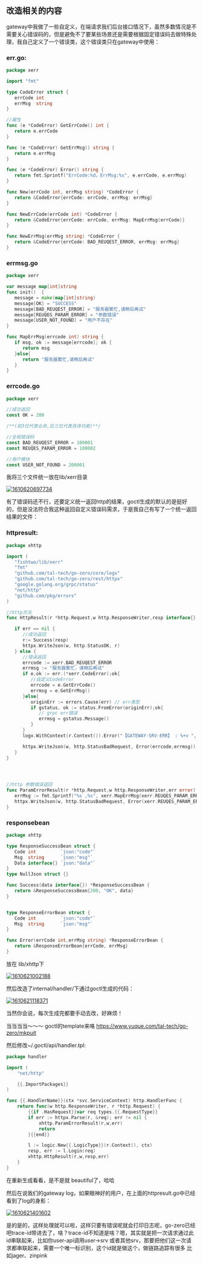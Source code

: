 ## 改造相关的内容

gateway中我做了一些自定义，在端请求我们后台接口情况下，虽然多数情况是不需要关心错误码的，但是避免不了要某些场景还是需要根据固定错误码去做特殊处理，我自己定义了一个错误类，这个错误类只在gateway中使用：

### err.go:

```go
package xerr

import "fmt"

type CodeError struct {
   errCode int
   errMsg  string
}

//属性
func (e *CodeError) GetErrCode() int {
   return e.errCode
}

func (e *CodeError) GetErrMsg() string {
   return e.errMsg
}

func (e *CodeError) Error() string {
   return fmt.Sprintf("ErrCode:%d，ErrMsg:%s", e.errCode, e.errMsg)
}

func New(errCode int, errMsg string) *CodeError {
   return &CodeError{errCode: errCode, errMsg: errMsg}
}

func NewErrCode(errCode int) *CodeError {
   return &CodeError{errCode: errCode, errMsg: MapErrMsg(errCode)}
}

func NewErrMsg(errMsg string) *CodeError {
   return &CodeError{errCode: BAD_REUQEST_ERROR, errMsg: errMsg}
}
```

### errmsg.go

```go
package xerr

var message map[int]string
func init()  {
   message = make(map[int]string)
   message[OK] = "SUCCESS"
   message[BAD_REUQEST_ERROR] = "服务器繁忙,请稍后再试"
   message[REUQES_PARAM_ERROR] = "参数错误"
   message[USER_NOT_FOUND] = "用户不存在"
}

func MapErrMsg(errcode int) string {
   if msg, ok := message[errcode]; ok {
      return msg
   }else{
      return "服务器繁忙,请稍后再试"
   }
}
```

### errcode.go

```go
package xerr

//成功返回
const OK = 200

/**(前3位代表业务,后三位代表具体功能)**/

//全局错误码
const BAD_REUQEST_ERROR = 100001
const REUQES_PARAM_ERROR = 100002

//用户模块
const USER_NOT_FOUND = 200001
```

我将三个文件统一放在lib/xerr目录

[![1610620697734](https://github.com/Mikaelemmmm/go-zero-share-doc/raw/master/images/%E5%9B%9B/1610620697734.jpg)](https://github.com/Mikaelemmmm/go-zero-share-doc/blob/master/images/四/1610620697734.jpg)

有了错误码还不行，还要定义统一返回http的结果，goctl生成的默认的是挺好的，但是没法符合我这种返回自定义错误码需求，于是我自己有写了一个统一返回结果的文件：

### httpresult:

```go
package xhttp

import (
   "fishtwo/lib/xerr"
   "fmt"
   "github.com/tal-tech/go-zero/core/logx"
   "github.com/tal-tech/go-zero/rest/httpx"
   "google.golang.org/grpc/status"
   "net/http"
   "github.com/pkg/errors"
)

//http方法
func HttpResult(r *http.Request,w http.ResponseWriter,resp interface{},err error)  {

   if err == nil {
      //成功返回
      r:= Success(resp)
      httpx.WriteJson(w, http.StatusOK, r)
   } else {
      //错误返回
      errcode := xerr.BAD_REUQEST_ERROR
      errmsg := "服务器繁忙，请稍后再试"
      if e,ok := err.(*xerr.CodeError);ok{
         //自定义CodeError
         errcode = e.GetErrCode()
         errmsg = e.GetErrMsg()
      }else{
         originErr := errors.Cause(err) // err类型
         if gstatus, ok := status.FromError(originErr);ok{
            // grpc err错误
            errmsg = gstatus.Message()
         }
      }
      logx.WithContext(r.Context()).Error("【GATEWAY-SRV-ERR】 : %+v ",err)

      httpx.WriteJson(w, http.StatusBadRequest, Error(errcode,errmsg))
   }
}




//http 参数错误返回
func ParamErrorResult(r *http.Request,w http.ResponseWriter,err error)  {
   errMsg := fmt.Sprintf("%s ,%s", xerr.MapErrMsg(xerr.REUQES_PARAM_ERROR), err.Error())
   httpx.WriteJson(w, http.StatusBadRequest, Error(xerr.REUQES_PARAM_ERROR,errMsg))
}
```

### responsebean

```go
package xhttp

type ResponseSuccessBean struct {
   Code int         `json:"code"`
   Msg  string      `json:"msg"`
   Data interface{} `json:"data"`
}
type NullJson struct {}

func Success(data interface{}) *ResponseSuccessBean {
   return &ResponseSuccessBean{200, "OK", data}
}


type ResponseErrorBean struct {
   Code int         `json:"code"`
   Msg  string      `json:"msg"`
}

func Error(errCode int,errMsg string) *ResponseErrorBean {
   return &ResponseErrorBean{errCode, errMsg}
}
```

放在 lib/xhttp下

[![1610621002188](https://github.com/Mikaelemmmm/go-zero-share-doc/raw/master/images/%E5%9B%9B/1610621002188.jpg)](https://github.com/Mikaelemmmm/go-zero-share-doc/blob/master/images/四/1610621002188.jpg)

然后改造了internal/handler/下通过goctl生成的代码：

[![1610621118371](https://github.com/Mikaelemmmm/go-zero-share-doc/raw/master/images/%E5%9B%9B/1610621118371.jpg)](https://github.com/Mikaelemmmm/go-zero-share-doc/blob/master/images/四/1610621118371.jpg)

当然你会说，每次生成完都要手动去改，好麻烦！

当当当当～～～ goctl的template来咯 https://www.yuque.com/tal-tech/go-zero/mkpuit

然后修改~/.goctl/api/handler.tpl:

```go
package handler

import (
	"net/http"

	{{.ImportPackages}}
)

func {{.HandlerName}}(ctx *svc.ServiceContext) http.HandlerFunc {
	return func(w http.ResponseWriter, r *http.Request) {
		{{if .HasRequest}}var req types.{{.RequestType}}
		if err := httpx.Parse(r, &req); err != nil {
			xhttp.ParamErrorResult(r,w,err)
			return
		}{{end}}

		l := logic.New{{.LogicType}}(r.Context(), ctx)
		resp, err := l.Login(req)
		xhttp.HttpResult(r,w,resp,err)
	}
}
```

在重新生成看看，是不是就 beautiful了，哈哈

然后在说我们的gateway log，如果眼神好的用户，在上面的httpresult.go中已经看到了log的身影：

[![1610621401602](https://github.com/Mikaelemmmm/go-zero-share-doc/raw/master/images/%E5%9B%9B/1610621401602.jpg)](https://github.com/Mikaelemmmm/go-zero-share-doc/blob/master/images/四/1610621401602.jpg)

是的是的，这样处理就可以啦，这样只要有错误呢就会打印日志呢，go-zero已经吧trace-id带进去了，啥？trace-id不知道是啥？嗯，其实就是把一次请求通过此id串联起来，比如你user-api调用user->srv 或者其他srv，那要把他们这一次请求都串联起来，需要一个唯一标识别，这个id就是做这个，做链路追踪有很多 比如jager、zinpink